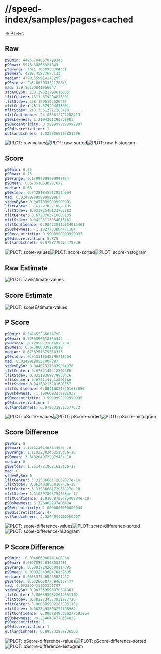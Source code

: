 
# //speed-index/samples/pages+cached

[→ Parent](../..)


## Raw


```yaml
p90min: 4495.7046578799345
p90max: 5516.88865321843
p90range: 1021.1839953384952
p90mean: 4800.45277673133
median: 4790.659914175295
p90stdev: 243.86793352178645
mad: 139.85150841956647
stdevBySn: 250.39821299616165
lfitCenter: 4811.679294878301
lfitStdev: 198.1595192526407
mfitCenter: 4811.679294878301
mfitStdev: 248.35612717288413
mfitConfidence: 24.835612717288413
p90skewness: 1.2104301290528903
p90eccentricity: 0.9999999999999997
p90discretization: 1
outlandishness: 1.0229065102881396

```

![PLOT: raw-values](./raw/values.svg)![PLOT: raw-sorted](./raw/sorted.svg)![PLOT: raw-histogram](./raw/histogram.svg)
## Score


```yaml
p90min: 0.55
p90max: 0.73
p90range: 0.17999999999999994
p90mean: 0.673510638297872
median: 0.68
p90stdev: 0.042818455128514094
mad: 0.024999999999999967
stdevBySn: 0.04770399999999991
lfitCenter: 0.6728783710887135
lfitStdev: 0.03373546123733382
mfitCenter: 0.6728783710887135
mfitStdev: 0.04228113054015461
mfitConfidence: 0.004228113054015461
p90skewness: -1.1827733084471184
p90eccentricity: 0.9999999999999997
p90discretization: 5.875
outlandishness: 0.9798779623478239

```

![PLOT: score-values](./score/values.svg)![PLOT: score-sorted](./score/sorted.svg)![PLOT: score-histogram](./score/histogram.svg)
## Raw Estimate

![PLOT: rawEstimate-values](./rawEstimate/values.svg)
## Score Estimate

![PLOT: scoreEstimate-values](./scoreEstimate/values.svg)
## P Score


```yaml
p90min: 0.547452285674795
p90max: 0.7280396018350344
p90range: 0.18058731616023938
p90mean: 0.673906339220512
median: 0.6756251875618313
p90stdev: 0.043315345796218464
mad: 0.02499188537407887
stdevBySn: 0.044673176039984976
lfitCenter: 0.6732140412507286
lfitStdev: 0.03319369879931476
mfitCenter: 0.6732140412507286
mfitStdev: 0.04160213201683557
mfitConfidence: 0.004160213201683556
p90skewness: -1.1996693231981932
p90eccentricity: 0.9999999999999999
p90discretization: 1
outlandishness: 0.9796318503577672

```

![PLOT: pScore-values](./pScore/values.svg)![PLOT: pScore-sorted](./pScore/sorted.svg)![PLOT: pScore-histogram](./pScore/histogram.svg)
## Score Difference


```yaml
p90min: 0
p90max: 1.1102230246251565e-16
p90range: 1.1102230246251565e-16
p90mean: 3.543264972207946e-18
median: 0
p90stdev: 1.9514781802162963e-17
mad: 0
stdevBySn: 0
lfitCenter: 3.3158666172059827e-18
lfitStdev: 8.063403855810743e-18
mfitCenter: 3.3158666172059827e-18
mfitStdev: 1.0105978057540984e-17
mfitConfidence: 1.0105978057540984e-18
p90skewness: 5.326002287485494
p90eccentricity: 1.0000000000000044
p90discretization: 47
outlandishness: 3.5344000000000007

```

![PLOT: score-difference-values](./score-difference/values.svg)![PLOT: score-difference-sorted](./score-difference/sorted.svg)![PLOT: score-difference-histogram](./score-difference/histogram.svg)
## P Score Difference


```yaml
p90min: -0.004666980141081134
p90max: 0.004705046368033261
p90range: 0.009372026509114395
p90mean: 0.0003254380470152605
median: 0.0005375465235881727
p90stdev: 0.0026638775946158477
mad: 0.002106431955250787
stdevBySn: 0.003259593870394361
lfitCenter: 0.0003959822617031162
lfitStdev: 0.0022734523931927726
mfitCenter: 0.0003959822617031162
mfitStdev: 0.0028493500277693962
mfitConfidence: 0.00028493500277693964
p90skewness: -0.2640454778554835
p90eccentricity: 1
p90discretization: 1
outlandishness: 0.895232988236563

```

![PLOT: pScore-difference-values](./pScore-difference/values.svg)![PLOT: pScore-difference-sorted](./pScore-difference/sorted.svg)![PLOT: pScore-difference-histogram](./pScore-difference/histogram.svg)